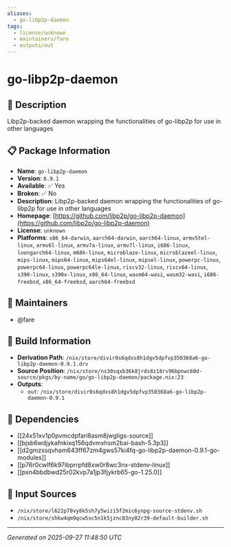 ```yaml
---
aliases:
  - go-libp2p-daemon
tags:
  - license/unknown
  - maintainers/fare
  - outputs/out
---
```


# go-libp2p-daemon

## 📝 Description

Libp2p-backed daemon wrapping the functionalities of go-libp2p for use in other languages

## 📋 Package Information

- **Name**: `go-libp2p-daemon`
- **Version**: `0.9.1`
- **Available**: ✅ Yes
- **Broken**: ✅ No
- **Description**: Libp2p-backed daemon wrapping the functionalities of go-libp2p for use in other languages
- **Homepage**: [https://github.com/libp2p/go-libp2p-daemon](https://github.com/libp2p/go-libp2p-daemon)
- **License**: `unknown`
- **Platforms**: `x86_64-darwin`, `aarch64-darwin`, `aarch64-linux`, `armv5tel-linux`, `armv6l-linux`, `armv7a-linux`, `armv7l-linux`, `i686-linux`, `loongarch64-linux`, `m68k-linux`, `microblaze-linux`, `microblazeel-linux`, `mips-linux`, `mips64-linux`, `mips64el-linux`, `mipsel-linux`, `powerpc-linux`, `powerpc64-linux`, `powerpc64le-linux`, `riscv32-linux`, `riscv64-linux`, `s390-linux`, `s390x-linux`, `x86_64-linux`, `wasm64-wasi`, `wasm32-wasi`, `i686-freebsd`, `x86_64-freebsd`, `aarch64-freebsd`
## 👥 Maintainers

- @fare


## 🔧 Build Information

- **Derivation Path**: `/nix/store/divir0s6qdxs8h1dgv5dpfvp350368a6-go-libp2p-daemon-0.9.1.drv`
- **Source Position**: `/nix/store/ns30sqxb36k8jrds8z18rv96bpnwc60d-source/pkgs/by-name/go/go-libp2p-daemon/package.nix:23`
- **Outputs**:
  - `out`:  `/nix/store/divir0s6qdxs8h1dgv5dpfvp350368a6-go-libp2p-daemon-0.9.1`

## 🔗 Dependencies

- [[24x51xv1p0pvmcdpfari8asm8jwgligs-source]]
- [[bjsb6wdjykafnkixq156qdvmxhsm2bai-bash-5.3p3]]
- [[d2gmzssqvham643ff67zm4gws57ki4fq-go-libp2p-daemon-0.9.1-go-modules]]
- [[p76r0cwlf6k97ibprrpfd8xw0r8wc3nx-stdenv-linux]]
- [[pxn4bbdbwd25r02kvp7a1jp3fjykrb65-go-1.25.0]]

## 📁 Input Sources

- `/nix/store/l622p70vy8k5sh7y5wizi5f2mic6ynpg-source-stdenv.sh`
- `/nix/store/shkw4qm9qcw5sc5n1k5jznc83ny02r39-default-builder.sh`

---
*Generated on 2025-09-27 11:48:50 UTC*
